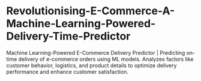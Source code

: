 # Revolutionising-E-Commerce-A-Machine-Learning-Powered-Delivery-Time-Predictor
Machine Learning-Powered E-Commerce Delivery Predictor | Predicting on-time delivery of e-commerce orders using ML models. Analyzes factors like customer behavior, logistics, and product details to optimize delivery performance and enhance customer satisfaction.
